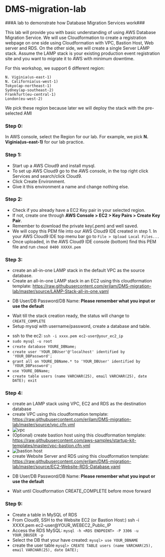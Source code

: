 # DMS-migration-lab #

###A lab to demonstrate how Database Migration Services work###


This lab will provide you with basic understanding of using AWS Database Migration Service. We will use Cloudformation to create a registration webpage on one side using Cloudformation with VPC, Bastion Host, Web server and RDS. On the other side, we will create a single Server LAMP stack. Assume the LAMP stack is your existing production event registration site and you want to migrate it to AWS with minimum downtime.

For this workshop, we support 6 different region:

    N. Viginia(us-east-1)
    N. California(us-west-1)
    Tokyo(ap-northeast-1)
    Sydney(ap-southeast-2)
    Frankfurt(eu-central-1)
    London(eu-west-2)


We pick these region because later we will deploy the stack with the pre-selected AMI

### Step 0:
In AWS console, select the Region for our lab.
For example, we pick **N. Viginia(us-east-1)** for our lab practice.

### Step 1:
* Start up a AWS Cloud9 and install mysql.
* To set up AWS Cloud9 go to the AWS console, in the top right click Services and search/click Cloud9.
* Click Create Environment.
* Give it this environment a name and change nothing else.

### Step 2:
* Check if you already have a EC2 Key pair in your selected region.
* If not, create one through **AWS Console > EC2 > Key Pairs > Create Key Pair**.
* Remember to download the private key(.pem) and well saved.
* We will copy this PEM file into our AWS Cloud9 IDE created in step 1. In your AWS Cloud9 IDE top menu bar go to `File > Upload Local Files...`
* Once uploaded, in the AWS Cloud9 IDE console (bottom) find this PEM file and run ``` chmod 0400 XXXXX.pem ```

### Step 3:
* create an all-in-one LAMP stack in the default VPC as the source database.
* Create an all-in-one LAMP stack in an EC2 using this cloudformation template: https://raw.githubusercontent.com/erilam/DMS-migration-lab/master/source/LAMP-Stack-all-in-one.yaml
- DB User/DB Password/DB Name: **Please remember what you input or use the default**
* Wait till the stack creation ready, the status will change to `CREATE_COMPLETE`
* Setup mysql with username/password, create a database and table.
- ssh to the ec2: `ssh -i xxxx.pem ec2-user@your_ec2_ip`
- `sudo mysql -u root`
- `create database YOURE_DBName;`
- `create user 'YOUR_DBUser'@'localhost' identified by 'YOUR_DBPassword';`
- `grant all on YOURE_DBName.* to 'YOUR_DBUser' identified by 'YOUR_DBPassword';`
- `use YOURE_DBName;`
- `create table users (name VARCHAR(25), email VARCHAR(25), date DATE);
exit`

### Step 4:
* create an LAMP stack using VPC, EC2 and RDS as the destination database
* create VPC using this cloudformation template: https://raw.githubusercontent.com/erilam/DMS-migration-lab/master/source/vpc.cfn.yml
* ![vpc](https://github.com/aws-samples/startup-kit-templates/blob/master/images/vpc.png)
* (Optional) create bastion host using this cloudformation template: https://raw.githubusercontent.com/aws-samples/startup-kit-templates/master/vpc-bastion.cfn.yml
* ![bastion host](https://raw.githubusercontent.com/aws-samples/startup-kit-templates/master/images/vpc_bastion.png)
* create Website Server and RDS using this cloudformation template: https://raw.githubusercontent.com/erilam/DMS-migration-lab/master/source/EC2-Website-RDS-Database.yaml
- DB User/DB Password/DB Name: **Please remember what you input or use the default**
* Wait until Cloudformation CREATE_COMPLETE before move forward

### Step 9:
* Create a table in MySQL of RDS
* From Cloud9, SSH to the Website EC2 (or Bastion Host:) ssh -i XXXX.pem ec2-user@YOUR_WEBEC2_Public_IP
* Access the RDS MySQL: `mysql -h <RDS ENDPOINT> -P 3306 -u YOUR_DBUSER -p`
* Select the DB that your have created: `mysql> use YOUR_DBNAME`
* create the user table `mysql> CREATE TABLE users (name VARCHAR(25), email VARCHAR(25), date DATE);`
